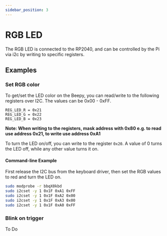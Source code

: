 ```yaml
---
sidebar_position: 3
---
```


# RGB LED

The RGB LED is connected to the RP2040, and can be controlled by the Pi via i2c by writing to specific registers.

## Examples

### Set RGB color

To get/set the LED color on the Beepy, you can read/write to the following registers over I2C. The values can be 0x00 - 0xFF.

```
REG_LED_R = 0x21
REG_LED_G = 0x22
REG_LED_B = 0x23
```

**Note: When writing to the registers, mask address with 0x80 e.g. to read use address 0x21, to write use address 0xA1**

To turn the LED on/off, you can write to the register `0x20`. A value of 0 turns the LED off, while any other value turns it on.

#### Command-line Example
First release the I2C bus from the keyboard driver, then set the RGB values to red and turn the LED on.
```bash
sudo modprobe -r bbqX0kbd
sudo i2cset -y 1 0x1F 0xA1 0xFF
sudo i2cset -y 1 0x1F 0xA2 0x00
sudo i2cset -y 1 0x1F 0xA3 0x00
sudo i2cset -y 1 0x1F 0xA0 0xFF
```

### Blink on trigger

To Do